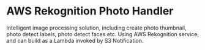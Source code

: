 # AWS Rekognition Photo Handler


Intelligent image processing solution, including create photo thumbnail, photo detect labels, photo detect faces etc. Using AWS Rekognition service, and can build as a Lambda invoked by S3 Notification.
